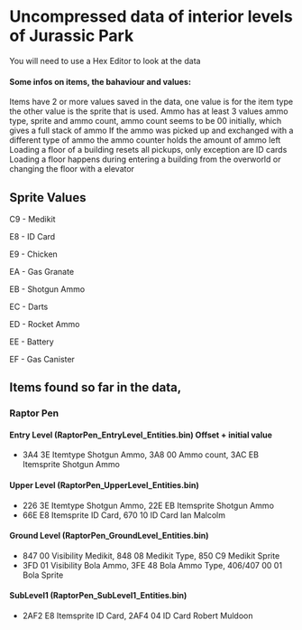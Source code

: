 # Uncompressed data of interior levels of Jurassic Park
You will need to use a Hex Editor to look at the data

#### Some infos on items, the bahaviour and values:

Items have 2 or more values saved in the data, one value is for the item type the other value is the sprite that is used.
Ammo has at least 3 values ammo type, sprite and ammo count, ammo count seems to be 00 initially, which gives a full stack of ammo 
If the ammo was picked up and exchanged with a different type of ammo the ammo counter holds the amount of ammo left 
Loading a floor of a building resets all pickups, only exception are ID cards
Loading a floor happens during entering a building from the overworld or changing the floor with a elevator

## Sprite Values
C9 - Medikit

E8 - ID Card

E9 - Chicken

EA - Gas Granate

EB - Shotgun Ammo

EC - Darts

ED - Rocket Ammo

EE - Battery

EF - Gas Canister


## Items found so far in the data, 

### Raptor Pen

#### Entry Level (RaptorPen_EntryLevel_Entities.bin) Offset + initial value
- 3A4 3E Itemtype Shotgun Ammo, 3A8 00 Ammo count, 3AC EB Itemsprite Shotgun Ammo

#### Upper Level (RaptorPen_UpperLevel_Entities.bin)
- 226 3E Itemtype Shotgun Ammo, 22E EB Itemsprite Shotgun Ammo
- 66E E8 Itemsprite ID Card, 670 10 ID Card Ian Malcolm

#### Ground Level (RaptorPen_GroundLevel_Entities.bin)
- 847 00 Visibility Medikit, 848 08 Medikit Type, 850 C9 Medikit Sprite
- 3FD 01 Visibility Bola Ammo, 3FE 48 Bola Ammo Type, 406/407 00 01 Bola Sprite

#### SubLevel1 (RaptorPen_SubLevel1_Entities.bin)
- 2AF2 E8 Itemsprite ID Card, 2AF4 04 ID Card Robert Muldoon
